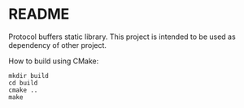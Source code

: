 README
======

Protocol buffers static library. This project is intended to be used as
dependency of other project.

How to build using CMake:

    mkdir build
    cd build
    cmake ..
    make
